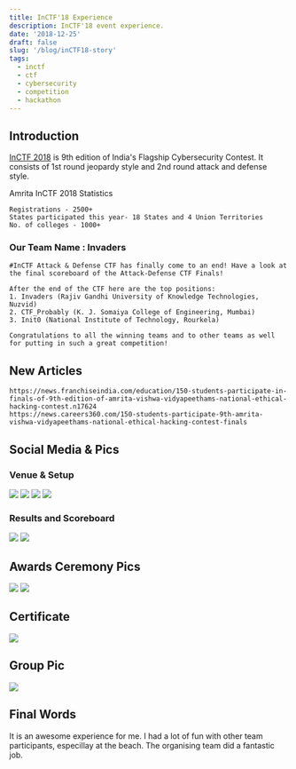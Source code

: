 ```yaml
---
title: InCTF'18 Experience
description: InCTF'18 event experience.
date: '2018-12-25'
draft: false
slug: '/blog/inCTF18-story'
tags:
  - inctf
  - ctf
  - cybersecurity
  - competition
  - hackathon
---
```


## Introduction

[InCTF 2018](https://inctf.in/) is 9th edition of India's Flagship Cybersecurity Contest. It consists of 1st round jeopardy style and 2nd round attack and defense style.

Amrita InCTF 2018 Statistics

```
Registrations - 2500+
States participated this year- 18 States and 4 Union Territories
No. of colleges - 1000+
```

### Our Team Name : Invaders

```
#InCTF Attack & Defense CTF has finally come to an end! Have a look at the final scoreboard of the Attack-Defense CTF Finals!

After the end of the CTF here are the top positions:
1. Invaders (Rajiv Gandhi University of Knowledge Technologies, Nuzvid)
2. CTF_Probably (K. J. Somaiya College of Engineering, Mumbai)
3. Init0 (National Institute of Technology, Rourkela)

Congratulations to all the winning teams and to other teams as well for putting in such a great competition!
```

## New Articles

```
https://news.franchiseindia.com/education/150-students-participate-in-finals-of-9th-edition-of-amrita-vishwa-vidyapeethams-national-ethical-hacking-contest.n17624
https://news.careers360.com/150-students-participate-9th-amrita-vishwa-vidyapeethams-national-ethical-hacking-contest-finals

```

## Social Media & Pics

### Venue & Setup

<img src = "./5.jpeg" />

<img src = "./6.jpeg" />

<img src = "./7.jpeg" />

<img src = "./8.jpeg" />

### Results and Scoreboard

<img src = "./1.png" />

<img src = "./2.jpg" />

## Awards Ceremony Pics

<img src = "./3.jpeg" />

<img src = "./9.jpeg" />

## Certificate

<img src="./0.jpg" />

## Group Pic

<img src ="4.jpeg" />

## Final Words

It is an awesome experience for me. I had a lot of fun with other team participants, especillay at the beach. The organising team did a fantastic job.
